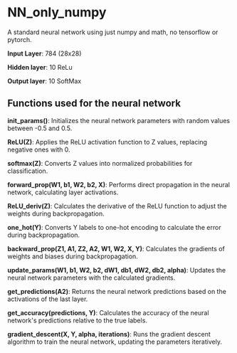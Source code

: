 # NN_only_numpy
A standard neural network using just numpy and math, no tensorflow or pytorch.

**Input Layer**: 784 (28x28)

**Hidden layer**: 10
ReLu

**Output layer**: 10
SoftMax

## Functions used for the neural network

**init_params()**: Initializes the neural network parameters with random values ​​between -0.5 and 0.5.

**ReLU(Z)**: Applies the ReLU activation function to Z values, replacing negative ones with 0.

**softmax(Z)**: Converts Z values ​​into normalized probabilities for classification.

**forward_prop(W1, b1, W2, b2, X)**: Performs direct propagation in the neural network, calculating layer activations.

**ReLU_deriv(Z)**: Calculates the derivative of the ReLU function to adjust the weights during backpropagation.

**one_hot(Y)**: Converts Y labels to one-hot encoding to calculate the error during backpropagation.

**backward_prop(Z1, A1, Z2, A2, W1, W2, X, Y)**: Calculates the gradients of weights and biases during backpropagation.

**update_params(W1, b1, W2, b2, dW1, db1, dW2, db2, alpha)**: Updates the neural network parameters with the calculated gradients.

**get_predictions(A2)**: Returns the neural network predictions based on the activations of the last layer.

**get_accuracy(predictions, Y)**: Calculates the accuracy of the neural network's predictions relative to the true labels.

**gradient_descent(X, Y, alpha, iterations)**: Runs the gradient descent algorithm to train the neural network, updating the parameters iteratively.
